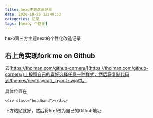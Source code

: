 ```yaml
---
title: hexo主题改造记录
date: 2020-10-26 12:49:53
categories: 记录
tags: [hexo, 个性化]
---
```

hexo第三方主题next的个性化改造记录

<!--more-->

## 右上角实现fork me on Github
去[https://tholman.com/github-corners/](https://tholman.com/github-corners/)上按照自己的喜好选择任意一种样式，然后将复制代码到/themes/next/layout/_layout.swig中。

具体位置在
```swig
<div class="headband"></div>
```
下方粘贴就好，然后将href改为自己的Github地址 